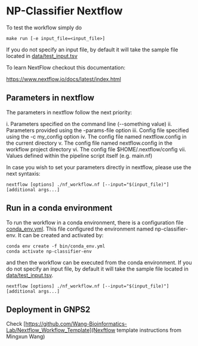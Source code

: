 # NP-Classifier Nextflow

To test the workflow simply do

```
make run [-e input_file=<input_file>]
```

If you do not specify an input file, by default it will take the sample file located in [data/test_input.tsv](data/test_input.tsv)

To learn NextFlow checkout this documentation:

https://www.nextflow.io/docs/latest/index.html

## Parameters in nextflow 

The parameters in nextflow follow the next priority:

i. Parameters specified on the command line (--something value)
ii. Parameters provided using the -params-file option
iii. Config file specified using the -c my_config option
iv. The config file named nextflow.config in the current directory
v. The config file named nextflow.config in the workflow project directory
vi. The config file $HOME/.nextflow/config
vii. Values defined within the pipeline script itself (e.g. main.nf)

In case you wish to set your parameters directly in nextflow, please use the next syntaxis:


```
nextflow [options] ./nf_workflow.nf [--input="$(input_file)"] [additional args...]
```

## Run in a conda environment

To run the workflow in a conda environment, there is a configuration file [conda_env.yml](bin/conda_env.yml). This file configured the environment named np-classifier-env. It can be created and activated by:

```
conda env create -f bin/conda_env.yml
conda activate np-classifier-env
```

and then the workflow can be executed from the conda environment. If you do not specify an input file, by default it will take the sample file located in [data/test_input.tsv](data/test_input.tsv).

```
nextflow [options] ./nf_workflow.nf [--input="$(input_file)"] [additional args...]
```

## Deployment in GNPS2

Check [https://github.com/Wang-Bioinformatics-Lab/Nextflow_Workflow_Template](Nexftlow template instructions from Mingxun Wang)
